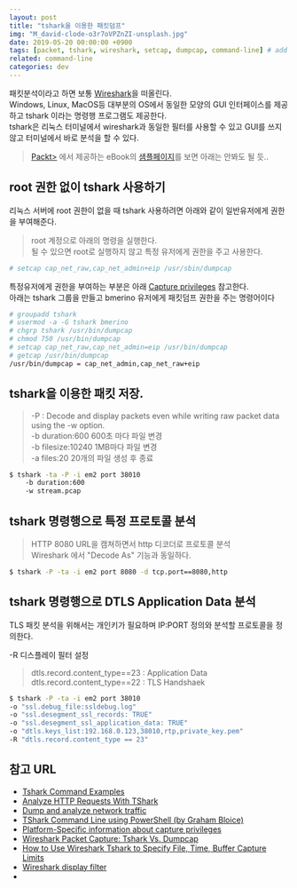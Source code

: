 ```yaml
---
layout: post
title: "tshark을 이용한 패킷덤프"
img: "M_david-clode-o3r7oVPZnZI-unsplash.jpg"
date: 2019-05-20 00:00:00 +0900
tags: [packet, tshark, wireshark, setcap, dumpcap, command-line] # add tag
related: command-line
categories: dev
---
```


패킷분석이라고 하면 보통 [Wireshark][Wireshark]을 떠올린다.  
Windows, Linux, MacOS등 대부분의 OS에서 동일한 모양의 GUI 인터페이스를 제공하고 tshark 이라는 명령행 프로그램도 제공한다.  
tshark은 리눅스 터미널에서 wireshark과 동일한 필터를 사용할 수 있고 GUI를 쓰지 않고 터미널에서 바로 분석을 할 수 있다.   

> [Packt>](packtpub.com) 에서 제공하는 eBook의 [샘플페이지](https://subscription.packtpub.com/book/networking_and_servers/9781782165385/1/ch01lvl1sec08/capturing-data-with-tshark-must-know)를 보면 아래는 안봐도 될 듯..   

## root 권한 없이 tshark 사용하기

리눅스 서버에 root 권한이 없을 때 tshark 사용하려면 아래와 같이 일반유저에게 권한을 부여해준다. 
> root 계정으로 아래의 명령을 실행한다.  
> 될 수 있으면 root로 실행하지 않고 특정 유저에게 권한을 주고 사용한다.  

```bash
# setcap cap_net_raw,cap_net_admin+eip /usr/sbin/dumpcap 
```

특정유저에게 권한을 부여하는 부분은 아래 [Capture privileges](https://wiki.wireshark.org/CaptureSetup/CapturePrivileges) 참고한다.  
아래는 tshark 그룹을 만들고 bmerino 유저에게 패킷덤프 권한을 주는 명령어이다  

```bash
# groupadd tshark
# usermod -a -G tshark bmerino
# chgrp tshark /usr/bin/dumpcap
# chmod 750 /usr/bin/dumpcap
# setcap cap_net_raw,cap_net_admin=eip /usr/bin/dumpcap
# getcap /usr/bin/dumpcap
/usr/bin/dumpcap = cap_net_admin,cap_net_raw+eip
```

## tshark을 이용한 패킷 저장. 

> -P : Decode and display packets even while writing raw packet data using the -w option.  
> -b duration:600 600초 마다 파일 변경  
> -b filesize:10240 1MB마다 파일 변경  
> -a files:20 20개의 파일 생성 후 종료  

```bash
$ tshark -ta -P -i em2 port 38010 
	-b duration:600 
	-w stream.pcap
```

## tshark 명령행으로 특정 프로토콜 분석 

> HTTP 8080 URL을 캠쳐하면서 http 디코더로 프로토콜 분석  
> Wireshark 에서 "Decode As" 기능과 동일하다.  

```bash
$ tshark -P -ta -i em2 port 8080 -d tcp.port==8080,http
```

## tshark 명령행으로 DTLS Application Data 분석 

TLS 패킷 분석을 위해서는 개인키가 필요하며 IP:PORT 정의와 분석할 프로토콜을 정의한다.  

-R 디스플레이 필터 설정
> dtls.record.content_type==23 : Application Data  
> dtls.record.content_type==22 : TLS Handshaek  

```bash
$ tshark -P -ta -i em2 port 38010 
-o "ssl.debug_file:ssldebug.log" 
-o "ssl.desegment_ssl_records: TRUE" 
-o "ssl.desegment_ssl_application_data: TRUE"  
-o "dtls.keys_list:192.168.0.123,38010,rtp,private_key.pem" 
-R "dtls.record.content_type == 23"
```

## 참고 URL
- [Tshark Command Examples](https://linuxsimba.com/tshark-examples)
- [Analyze HTTP Requests With TShark](https://kvz.io/blog/2010/05/15/analyze-http-requests-with-tshark/)
- [Dump and analyze network traffic](https://explainshell.com/explain?cmd=tshark++-d+udp.port%3D%3D8472%2Cvxlan+-r+1.cap+"tcp.analysis.duplicate_ack_num%3D%3D1")
- [TShark Command Line using PowerShell (by Graham Bloice)](https://sharkfesteurope.wireshark.org/assets/presentations17eu/33.7z)
- [Platform-Specific information about capture privileges](https://wiki.wireshark.org/CaptureSetup/CapturePrivileges)
- [Wireshark Packet Capture: Tshark Vs. Dumpcap](https://www.networkcomputing.com/networking/wireshark-packet-capture-tshark-vs-dumpcap)
- [How to Use Wireshark Tshark to Specify File, Time, Buffer Capture Limits](https://www.thegeekstuff.com/2014/05/wireshark-file-buffer-size/)
- [Wireshark display filter](http://packetlife.net/media/library/13/Wireshark_Display_Filters.pdf)
- 

[Wireshark]: https://www.wireshark.org
